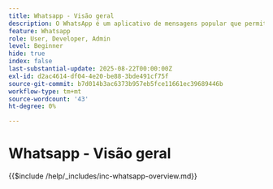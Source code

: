 ```yaml
---
title: Whatsapp - Visão geral
description: O WhatsApp é um aplicativo de mensagens popular que permite que as empresas envolvam os clientes por meio de mensagens personalizadas e conversacionais usando a API comercial do WhatsApp. No Adobe Journey Optimizer, o WhatsApp permite mensagens avançadas de marketing interativo e de atendimento ao cliente, entregues diretamente às contas do WhatsApp dos usuários.
feature: Whatsapp
role: User, Developer, Admin
level: Beginner
hide: true
index: false
last-substantial-update: 2025-08-22T00:00:00Z
exl-id: d2ac4614-df04-4e20-be88-3bde491cf75f
source-git-commit: b7d014b3ac6373b957eb5fce11661ec39689446b
workflow-type: tm+mt
source-wordcount: '43'
ht-degree: 0%

---
```


# Whatsapp - Visão geral

{{$include /help/_includes/inc-whatsapp-overview.md}}
